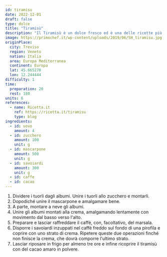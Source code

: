 ```yaml
---
id: tiramisu
date: 2022-12-01
draft: false
type: dolce
title: "Tiramisù"
description: "Il Tiramisù è un dolce fresco ed è una delle ricette più conosciute e antiche d’Italia. Ci sono stati molti dibattiti sulla sua origine, ma le varie fonti ormai decretano il Veneto, precisamente Treviso, come la città dove questo dolce ha visto la luce."
image: https://primochef.it/wp-content/uploads/2019/06/SH_tiramisu.jpg
originPlace:
  city: Treviso
  region: Veneto
  nation: Italia
  area: Europa Mediterranea
  continent: Europa
  lat: 45.665278
  lon: 12.244444
difficulty: 1
time:
  preparation: 20
  rest: 180
units: 6
references:
  - name: Ricetta.it
    ref: https://ricetta.it/tiramisu
    type: blog
ingredients:
  - id: uovo
    amount: 4
  - id: zucchero
    amount: 100
    unit: g
  - id: mascarpone
    amount: 500
    unit: g
  - id: savoiardi
    amount: 300
    unit: g
  - id: caffe
  - id: cacao
---
```


1. Dividere i tuorli dagli albumi. Unire i tuorli allo zucchero e montarli.
1. Dopodiché unire il mascarpone e amalgamare bene.
1. A parte, montare a neve gli albumi.
1. Unire gli albumi montati alla crema, amalgamando lentamente con movimento dal basso verso l'alto.
1. Preparare e lasciar raffreddare il caffè, con, facoltativo, del marsala.
1. Disporre i savoiardi inzuppati nel caffè freddo sul fondo di una pirofila e coprire con uno strato di crema. Ripetere queste due operazioni finché non finisce la crema, che dovrà comporre l'ultimo strato.
1. Lasciar riposare in frigo per almeno tre ore e infine ricoprire il tiramisù con del cacao amaro in polvere.
